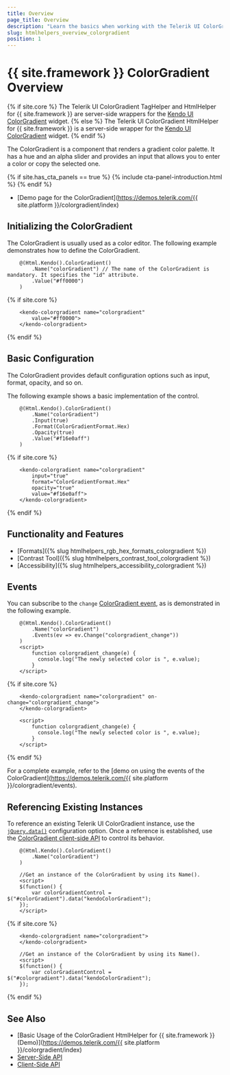 ```yaml
---
title: Overview
page_title: Overview
description: "Learn the basics when working with the Telerik UI ColorGradient component for {{ site.framework }}."
slug: htmlhelpers_overview_colorgradient
position: 1
---
```


# {{ site.framework }} ColorGradient Overview

{% if site.core %}
The Telerik UI ColorGradient TagHelper and HtmlHelper for {{ site.framework }} are server-side wrappers for the [Kendo UI ColorGradient](https://docs.telerik.com/kendo-ui/controls/colorgradient/overview) widget.
{% else %}
The Telerik UI ColorGradient HtmlHelper for {{ site.framework }} is a server-side wrapper for the [Kendo UI ColorGradient](https://docs.telerik.com/kendo-ui/controls/colorgradient/overview) widget.
{% endif %}

The ColorGradient is a component that renders a gradient color palette. It has a hue and an alpha slider and provides an input that allows you to enter a color or copy the selected one. 

{% if site.has_cta_panels == true %}
{% include cta-panel-introduction.html %}
{% endif %}

* [Demo page for the ColorGradient](https://demos.telerik.com/{{ site.platform }}/colorgradient/index)

## Initializing the ColorGradient

The ColorGradient is usually used as a color editor. The following example demonstrates how to define the ColorGradient.

```HtmlHelper
    @(Html.Kendo().ColorGradient()
        .Name("colorGradient") // The name of the ColorGradient is mandatory. It specifies the "id" attribute.
        .Value("#ff0000")
    )
```
{% if site.core %}
```TagHelper
    <kendo-colorgradient name="colorgradient"
        value="#ff0000">
    </kendo-colorgradient>
```
{% endif %}

## Basic Configuration

The ColorGradient provides default configuration options such as input, format, opacity, and so on.

The following example shows a basic implementation of the control.

```HtmlHelper
    @(Html.Kendo().ColorGradient()
        .Name("colorGradient")
        .Input(true)
        .Format(ColorGradientFormat.Hex)
        .Opacity(true)
        .Value("#f16e0aff")
    )
```
{% if site.core %}
```TagHelper
    <kendo-colorgradient name="colorgradient"
        input="true"
        format="ColorGradientFormat.Hex"
        opacity="true"
        value="#f16e0aff">
    </kendo-colorgradient>
```
{% endif %}

## Functionality and Features

* [Formats]({% slug htmlhelpers_rgb_hex_formats_colorgradient %})
* [Contrast Tool]({% slug htmlhelpers_contrast_tool_colorgradient %})
* [Accessibility]({% slug htmlhelpers_accessibility_colorgradient %})

## Events

You can subscribe to the `change` [ColorGradient event](https://docs.telerik.com/kendo-ui/api/javascript/ui/colorgradient#events), as is demonstrated in the following example.

```HtmlHelper
    @(Html.Kendo().ColorGradient()
        .Name("colorGradient")
        .Events(ev => ev.Change("colorgradient_change"))
    )
    <script>
        function colorgradient_change(e) {
          console.log("The newly selected color is ", e.value);
        }
    </script>
```
{% if site.core %}
```TagHelper
    <kendo-colorgradient name="colorgradient" on-change="colorgradient_change">
    </kendo-colorgradient>

    <script>
        function colorgradient_change(e) {
          console.log("The newly selected color is ", e.value);
        }
    </script>
```
{% endif %}

For a complete example, refer to the [demo on using the events of the ColorGradient](https://demos.telerik.com/{{ site.platform }}/colorgradient/events).

## Referencing Existing Instances

To reference an existing Telerik UI ColorGradient instance, use the [`jQuery.data()`](https://api.jquery.com/jQuery.data/) configuration option. Once a reference is established, use the [ColorGradient client-side API](https://docs.telerik.com/kendo-ui/api/javascript/ui/colorgradient#methods) to control its behavior.

```HtmlHelper
    @(Html.Kendo().ColorGradient()
        .Name("colorGradient")
    )

    //Get an instance of the ColorGradient by using its Name().
    <script>
    $(function() {
        var colorGradientControl = $("#colorGradient").data("kendoColorGradient");
    });
    </script>
```
{% if site.core %}
```TagHelper
    <kendo-colorgradient name="colorgradient">
    </kendo-colorgradient>

    //Get an instance of the ColorGradient by using its Name().
    <script>
    $(function() {
        var colorGradientControl = $("#colorgradient").data("kendoColorGradient");
    });
```
{% endif %}

## See Also

* [Basic Usage of the ColorGradient HtmlHelper for {{ site.framework }} (Demo)](https://demos.telerik.com/{{ site.platform }}/colorgradient/index)
* [Server-Side API](/api/colorgradient)
* [Client-Side API](https://docs.telerik.com/kendo-ui/api/javascript/ui/colorgradient)
